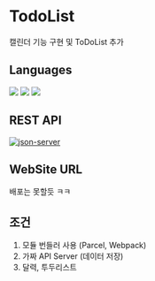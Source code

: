 # TodoList
캘린더 기능 구현 및 ToDoList 추가

## Languages
<img src="https://img.shields.io/badge/html5-E34F26?style=for-the-badge&logo=html5&logoColor=white"> <img src="https://img.shields.io/badge/css-1572B6?style=for-the-badge&logo=css3&logoColor=white"> <img src="https://img.shields.io/badge/javascript-F7DF1E?style=for-the-badge&logo=javascript&logoColor=black"> 

## REST API
[![json-server](https://img.shields.io/badge/json--server-v0.16.3-orange)](https://github.com/typicode/json-server)

## WebSite URL
배포는 못할듯 ㅋㅋ

## 조건
1. 모듈 번들러 사용 (Parcel, Webpack)
2. 가짜 API Server (데이터 저장)
3. 달력, 투두리스트
